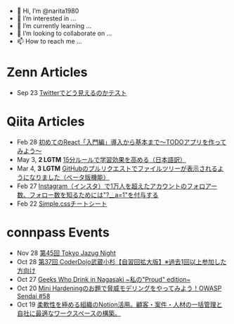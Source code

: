 - 👋 Hi, I’m @narita1980
- 👀 I’m interested in ...
- 🌱 I’m currently learning ...
- 💞️ I’m looking to collaborate on ...
- 📫 How to reach me ...

# Zenn Articles

<!-- profile updater begin: zenn -->
- Sep 23 [Twitterでどう見えるのかテスト](https://zenn.dev/narita1980/articles/cbb21f8d7f785752d6ac)
<!-- profile updater end: zenn -->

# Qiita Articles

<!-- profile updater begin: qiita -->
- Feb 28 [初めてのReact「入門編」導入から基本まで〜TODOアプリを作ってみよう〜](https://qiita.com/narita1980/items/49df43425ba2400bd0c2)
- May 3, **2 LGTM** [15分ルールで学習効果を高める（日本語訳）](https://qiita.com/narita1980/items/d0ad5246344fc6e4380f)
- Mar 4, **3 LGTM** [GitHubのプルリクエストでファイルツリーが表示されるようになりました（ベータ版機能）](https://qiita.com/narita1980/items/bee2c5232342a51e0415)
- Feb 27 [Instagram（インスタ）で1万人を超えたアカウントのフォロアー数、フォロー数を知るためには"?__a=1"を付与する](https://qiita.com/narita1980/items/630b7014fa893461b991)
- Feb 22 [Simple.cssチートシート](https://qiita.com/narita1980/items/fd2ccf0e91944aab9fd5)
<!-- profile updater end: qiita -->

# connpass Events

<!-- profile updater begin: connpass -->
- Nov 28 [第45回 Tokyo Jazug Night](https://jazug.connpass.com/event/297641/)
- Oct 28 [第37回 CoderDojo武蔵小杉【自習回拡大版】※過去1回以上参加した方向け](https://coderdojo-musashikosugi.connpass.com/event/297889/)
- Oct 27 [Geeks Who Drink in Nagasaki ~私の"Proud" edition~](https://nulab.connpass.com/event/297537/)
- Oct 20 [Mini Hardeningのお題で脅威モデリングをやってみよう！OWASP Sendai #58](https://owaspsendai.connpass.com/event/297887/)
- Oct 19 [柔軟性を極める組織のNotion活用。顧客・案件・人材の一括管理と自社に最適なワークスペースの構築。](https://lbose.connpass.com/event/297684/)
<!-- profile updater end: connpass -->

<!---
narita1980/narita1980 is a ✨ special ✨ repository because its `README.md` (this file) appears on your GitHub profile.
You can click the Preview link to take a look at your changes.
--->
